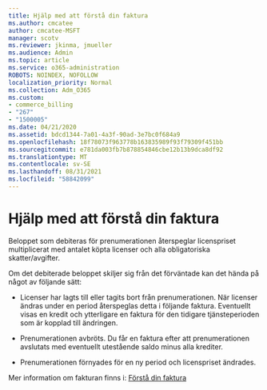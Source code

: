 ```yaml
---
title: Hjälp med att förstå din faktura
ms.author: cmcatee
author: cmcatee-MSFT
manager: scotv
ms.reviewer: jkinma, jmueller
ms.audience: Admin
ms.topic: article
ms.service: o365-administration
ROBOTS: NOINDEX, NOFOLLOW
localization_priority: Normal
ms.collection: Adm_O365
ms.custom:
- commerce_billing
- "267"
- "1500005"
ms.date: 04/21/2020
ms.assetid: bdcd1344-7a01-4a3f-90ad-3e7bc0f684a9
ms.openlocfilehash: 18f78073f963778b163835989f93f79309f451bb
ms.sourcegitcommit: e781da003fb7b878854846cbe12b13b9dca8df92
ms.translationtype: MT
ms.contentlocale: sv-SE
ms.lasthandoff: 08/31/2021
ms.locfileid: "58842099"
---
```

# <a name="help-understanding-your-bill"></a>Hjälp med att förstå din faktura

Beloppet som debiteras för prenumerationen återspeglar licenspriset multiplicerat med antalet köpta licenser och alla obligatoriska skatter/avgifter.
  
Om det debiterade beloppet skiljer sig från det förväntade kan det hända på något av följande sätt:
  
- Licenser har lagts till eller tagits bort från prenumerationen. När licenser ändras under en period återspeglas detta i följande faktura. Eventuellt visas en kredit och ytterligare en faktura för den tidigare tjänsteperioden som är kopplad till ändringen.

- Prenumerationen avbröts. Du får en faktura efter att prenumerationen avslutats med eventuellt utestående saldo minus alla krediter.

- Prenumerationen förnyades för en ny period och licenspriset ändrades.

Mer information om fakturan finns i: [Förstå din faktura](https://docs.microsoft.com/microsoft-365/commerce/billing-and-payments/understand-your-invoice2)